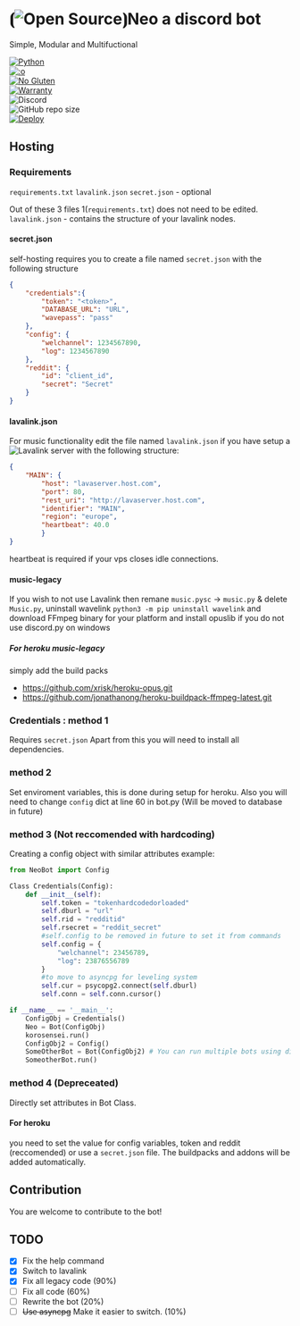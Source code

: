 # ⦗![Open Source](https://opensource.org/files/osi_favicon.png)⦘Neo a discord bot

Simple, Modular and Multifuctional

[![Python](https://forthebadge.com/images/badges/made-with-python.svg)](https://www.python.org/)<br>
[![:o](https://forthebadge.com/images/badges/you-didnt-ask-for-this.svg)](https://secureimg.stitcher.com/feedimagesplain328/158438.jpg)<br>
[![No Gluten](https://forthebadge.com/images/badges/gluten-free.svg)](https://image.shutterstock.com/image-vector/gluten-free-icon-vector-round-260nw-778351531.jpg)<br>
[![Warranty](https://img.shields.io/badge/NO-WARRANTY!-ff0000?style=for-the-badge&logo=appveyor&labelColor=cc0000)]()<br>
![Discord](https://img.shields.io/discord/583689248117489675?logo=DISCORD&style=for-the-badge)<br>
![GitHub repo size](https://img.shields.io/github/repo-size/TEEN-BOOM/korosensei?style=for-the-badge)<br>
[![Deploy](https://www.herokucdn.com/deploy/button.svg)](https://heroku.com/deploy?template=https://github.com/TEEN-BOOM/korosensei.git)
## Hosting 

### Requirements
`requirements.txt`
`lavalink.json`
`secret.json` - optional

Out of these 3 files 1(`requirements.txt`) does not need to be edited.
`lavalink.json` - contains the structure of your lavalink nodes.

#### secret.json
self-hosting requires you to create a file named `secret.json`
with the following structure 
```json
{
    "credentials":{
        "token": "<token>",
        "DATABASE_URL": "URL",
        "wavepass": "pass"
    },
    "config": {
        "welchannel": 1234567890,
        "log": 1234567890
    },
    "reddit": {
        "id": "client_id",
        "secret": "Secret"
    }
}
```
#### lavalink.json
For music functionality edit the file named `lavalink.json` if you have setup a ![Lavalink server](https://github.com/Frederikam/Lavalink/releases/) with the following structure:
```json
{
    "MAIN": {
        "host": "lavaserver.host.com",
        "port": 80,
        "rest_uri": "http://lavaserver.host.com",
        "identifier": "MAIN",
        "region": "europe",
        "heartbeat": 40.0
        }
}
```
heartbeat is required if your vps closes idle connections.
#### music-legacy
If you wish to not use Lavalink then remane `music.pysc` -> `music.py` & delete `Music.py`, uninstall wavelink `python3 -m pip uninstall wavelink`
and download FFmpeg binary for your platform and install opuslib if you do not use discord.py on windows
##### For heroku music-legacy
simply add the build packs
- https://github.com/xrisk/heroku-opus.git
- https://github.com/jonathanong/heroku-buildpack-ffmpeg-latest.git

### Credentials : method 1
Requires `secret.json`
Apart from this you will need to install all dependencies.

### method 2 

Set enviroment variables, this is done during setup for heroku.
Also you will need to change `config` dict at line 60 in bot.py (Will be moved to database in future)

### method 3 (Not reccomended with hardcoding)
Creating a config object with similar attributes
example:
```py
from NeoBot import Config

Class Credentials(Config):
    def __init__(self):
        self.token = "tokenhardcodedorloaded"
        self.dburl = "url"
        self.rid = "redditid"
        self.rsecret = "reddit_secret"
        #self.config to be removed in future to set it from commands
        self.config = {
            "welchannel": 23456789,
            "log": 23876556789
        }
        #to move to asyncpg for leveling system
        self.cur = psycopg2.connect(self.dburl)
        self.conn = self.conn.cursor()

if __name__ == '__main__':
    ConfigObj = Credentials()
    Neo = Bot(ConfigObj)
    korosensei.run()
    ConfigObj2 = Config()
    SomeOtherBot = Bot(ConfigObj2) # You can run multiple bots using different bot and config objects
    SomeotherBot.run()
```
### method 4 (Depreceated)
Directly set attributes in Bot Class. 

#### For heroku 
you need to set the value for config variables, token and reddit (reccomended) or use a `secret.json` file.
The buildpacks and addons will be added automatically.

## Contribution
You are welcome to contribute to the bot!

## TODO
- [x] Fix the help command
- [x] Switch to lavalink
- [x] Fix all legacy code (90%)
- [ ] Fix all code (60%)
- [ ] Rewrite the bot (20%)
- [ ] ~~Use asyncpg~~ Make it easier to switch. (10%)